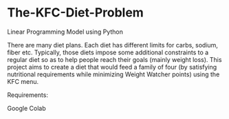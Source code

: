 # The-KFC-Diet-Problem

Linear Programming Model using Python

There are many diet plans. Each diet has different limits for carbs, sodium, fiber etc. Typically, those diets impose some additional constraints to a regular diet so as to help people reach their goals (mainly weight loss).  This project aims to create a diet that would feed a family of four (by satisfying nutritional requirements while minimizing Weight Watcher points) using the KFC menu.

Requirements:

Google Colab
